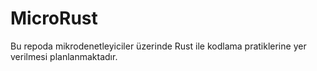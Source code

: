 # MicroRust
Bu repoda mikrodenetleyiciler üzerinde Rust ile kodlama pratiklerine yer verilmesi planlanmaktadır.
